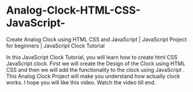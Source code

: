 # Analog-Clock-HTML-CSS-JavaScript-
Create Analog Clock using HTML CSS and JavaScript | JavaScript Project for beginners | JavaScript Clock Tutorial

In this JavaScript Clock Tutorial,  you will learn how to create html CSS JavaScript clock. First we will create  the Design of the Clock using HTML CSS and then we will add the functionality to the clock using JavaScript .
This Analog Clock Project will make you understand how actually clock works. I hope you will like this video. Watch the video till end.
